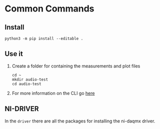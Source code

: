 # Common Commands

## Install

```console
python3 -m pip install --editable .
```

## Use it

1. Create a folder for containing the measurements and plot files

   ```console
   cd ~
   mkdir audio-test
   cd audio-test
   ```

2. For more information on the CLI go [here](./doc/cli.md)

## NI-DRIVER

In the `driver` there are all the packages for installing the ni-daqmx driver.
